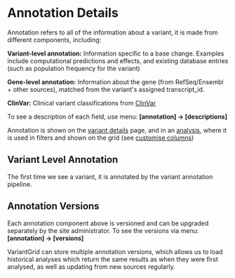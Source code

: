 # Annotation Details

Annotation refers to all of the information about a variant, it is made from different components, including:

**Variant-level annotation:** Information specific to a base change. Examples include computational predictions and effects, and existing database entries (such as population frequency for the variant)

**Gene-level annotation:** Information about the gene (from RefSeq/Ensembl + other sources), matched from the variant's assigned transcript_id. 

**ClinVar:** Clinical variant classifications from [ClinVar](https://www.ncbi.nlm.nih.gov/clinvar)

To see a description of each field, use menu: **[annotation] -> [descriptions]** 

Annotation is shown on the [variant details](variant_details.md) page, and in an [analysis](../analysis/analysis_intro.md), where it is used in filters and shown on the grid (see [customise columns](../settings/columns.md))

## Variant Level Annotation

The first time we see a variant, it is annotated by the variant annotation pipeline.

## Annotation Versions

Each annotation component above is versioned and can be upgraded separately by the site administrator. To see the versions via menu: **[annotation] -> [versions]** 

VariantGrid can store multiple annotation versions, which allows us to load historical analyses which return the same results as when they were first analysed, as well as updating from new sources regularly.  

